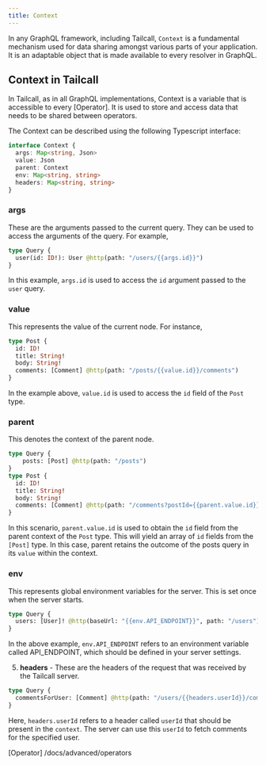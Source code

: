 ```yaml
---
title: Context
---
```


In any GraphQL framework, including Tailcall, `Context` is a fundamental mechanism used for data sharing amongst various parts of your application. It is an adaptable object that is made available to every resolver in GraphQL.

## Context in Tailcall

In Tailcall, as in all GraphQL implementations, Context is a variable that is accessible to every [Operator]. It is used to store and access data that needs to be shared between operators.

The Context can be described using the following Typescript interface:

```typescript
interface Context {
  args: Map<string, Json>
  value: Json
  parent: Context
  env: Map<string, string>
  headers: Map<string, string>
}
```

### args

These are the arguments passed to the current query. They can be used to access the arguments of the query. For example,

```graphql showLineNumbers
type Query {
  user(id: ID!): User @http(path: "/users/{{args.id}}")
}
```

In this example, `args.id` is used to access the `id` argument passed to the `user` query.

### value

This represents the value of the current node. For instance,

```graphql showLineNumbers
type Post {
  id: ID!
  title: String!
  body: String!
  comments: [Comment] @http(path: "/posts/{{value.id}}/comments")
}
```

In the example above, `value.id` is used to access the `id` field of the `Post` type.

### parent

This denotes the context of the parent node.

```graphql showLineNumbers
type Query {
    posts: [Post] @http(path: "/posts")
}
type Post {
  id: ID!
  title: String!
  body: String!
  comments: [Comment] @http(path: "/comments?postId={{parent.value.id}}", matchKey: "postId", matchPath: "id")
}
```

In this scenario, `parent.value.id` is used to obtain the `id` field from the parent context of the `Post` type. This will yield an array of `id` fields from the `[Post]` type. In this case, parent retains the outcome of the posts query in its `value` within the context.

### env

This represents global environment variables for the server. This is set once when the server starts.

```graphql showLineNumbers
type Query {
  users: [User]! @http(baseUrl: "{{env.API_ENDPOINT}}", path: "/users")
}
```

In the above example, `env.API_ENDPOINT` refers to an environment variable called API_ENDPOINT, which should be defined in your server settings.

5. **headers** - These are the headers of the request that was received by the Tailcall server.

```graphql showLineNumbers
type Query {
  commentsForUser: [Comment] @http(path: "/users/{{headers.userId}}/comments")
}
```

Here, `headers.userId` refers to a header called `userId` that should be present in the `context`. The server can use this `userId` to fetch comments for the specified user.

[Operator] /docs/advanced/operators
